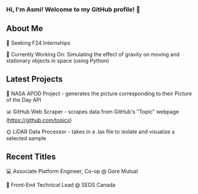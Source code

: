 ### Hi, I'm Asmi! Welcome to my GitHub profile! 💌  


## About Me
🧭 Seeking F24 Internships

🤖 Currently Working On: Simulating the effect of gravity on moving and stationary objects in space (using Python)
<!-- #### 📊 Languages Frequently Used: https://gh-stats-gen.vercel.app/ -->


## Latest Projects
🌌 NASA APOD Project - generates the picture corresponding to their Picture of the Day API  

📊 GitHub Web Scraper - scrapes data from GitHub's "Topic" webpage (https://github.com/topics)

🌞 LiDAR Data Processor - takes in a .las file to isolate and visualize a selected sample


## Recent Titles
<!--🌀 Systems Analyst Intern @ OpenText -->

💻 Associate Platform Engineer, Co-op @ Gore Mutual

🚀 Front-End Technical Lead @ SEDS Canada  

<!--⚡ Software Team Member @ Waterloo Space Soldering Team -->

<!--
**asmi-g/asmi-g** is a ✨ _special_ ✨ repository because its `README.md` (this file) appears on your GitHub profile.
-->
